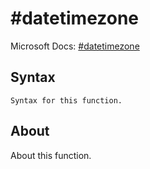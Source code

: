 ---
---

# #datetimezone

Microsoft Docs: [#datetimezone](https://docs.microsoft.com/en-us/powerquery-m/#datetimezone)

## Syntax

```
Syntax for this function.
```

## About

About this function.


